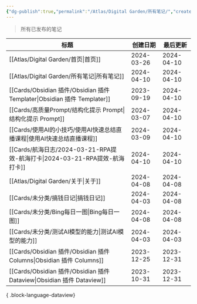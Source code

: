 ```yaml
---
{"dg-publish":true,"permalink":"/Atlas/Digital Garden/所有笔记/","created":"2024-04-10","updated":"2024-04-10"}
---
```


> 所有已发布的笔记

| 标题                                                                    | 创建日期       | 最后更新       |
| --------------------------------------------------------------------- | ---------- | ---------- |
| [[Atlas/Digital Garden/首页\|首页]]                                    | 2024-03-26 | 2024-04-10 |
| [[Atlas/Digital Garden/所有笔记\|所有笔记]]                                | 2024-04-10 | 2024-04-10 |
| [[Cards/Obsidian 插件/Obsidian 插件 Templater\|Obsidian 插件 Templater]] | 2023-09-19 | 2024-04-10 |
| [[Cards/高质量Prompt/结构化提示 Prompt\|结构化提示 Prompt]]                     | 2024-03-07 | 2024-04-10 |
| [[Cards/使用AI的小技巧/使用AI快速总结直播课程\|使用AI快速总结直播课程]]                      | 2024-03-09 | 2024-04-10 |
| [[Cards/航海日志/2024-03-21-RPA提效-航海打卡\|2024-03-21-RPA提效-航海打卡]]        | 2024-04-10 | 2024-04-10 |
| [[Atlas/Digital Garden/关于\|关于]]                                    | 2024-04-08 | 2024-04-08 |
| [[Cards/未分类/搞钱日记\|搞钱日记]]                                           | 2024-04-03 | 2024-04-08 |
| [[Cards/未分类/Bing每日一图\|Bing每日一图]]                                   | 2024-04-08 | 2024-04-08 |
| [[Cards/未分类/测试AI模型的能力\|测试AI模型的能力]]                                 | 2024-04-03 | 2024-04-03 |
| [[Cards/Obsidian 插件/Obsidian 插件 Columns\|Obsidian 插件 Columns]]     | 2023-12-25 | 2023-12-31 |
| [[Cards/Obsidian 插件/Obsidian 插件 Dataview\|Obsidian 插件 Dataview]]   | 2023-10-31 | 2023-12-31 |

{ .block-language-dataview}